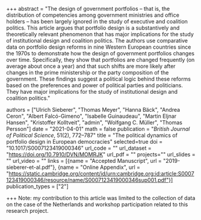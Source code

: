 +++
abstract = "The design of government portfolios – that is, the distribution of competencies among government ministries and office holders – has been largely ignored in the study of executive and coalition politics. This article argues that portfolio design is a substantively and theoretically relevant phenomenon that has major implications for the study of institutional design and coalition politics. The authors use comparative data on portfolio design reforms in nine Western European countries since the 1970s to demonstrate how the design of government portfolios changes over time. Specifically, they show that portfolios are changed frequently (on average about once a year) and that such shifts are more likely after changes in the prime ministership or the party composition of the government. These findings suggest a political logic behind these reforms based on the preferences and power of political parties and politicians. They have major implications for the study of institutional design and coalition politics."

authors = ["Ulrich Sieberer", "Thomas Meyer", "Hanna Bäck",  "Andrea Ceron", "Albert Falcó-Gimeno", "Isabelle Guinaudeau", "Martin Eljnar Hansen", "Kristoffer Kolltveit", "admin", "Wolfgang C. Müller", "Thomas Persson"]
date = "2021-04-01"
math = false
publication = "*British Journal of Political Science*, 51(2), 772–787"
title = "The political dynamics of portfolio design in European democracies"
selected=true
doi = "10.1017/S0007123419000346"
url_code = ""
url_dataset = "https://doi.org/10.7910/DVN/MOMRJK"
url_pdf = ""
projects=""
url_slides = ""
url_video = ""
links = [{name = "Accepted Manuscript", url = "2019-sieberer-et-al.pdf"}, {name = "Online Appendix", url = "https://static.cambridge.org/content/id/urn:cambridge.org:id:article:S0007123419000346/resource/name/S0007123419000346sup001.pdf"}]
publication_types = ["2"]

+++
Note: my contribution to this article was limited to the collection of data on the case of the Netherlands and workshop participation related to this research project.

